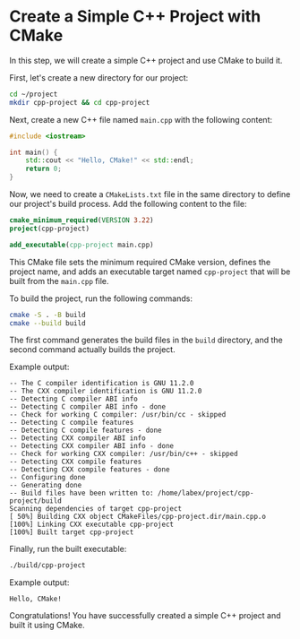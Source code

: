 # Create a Simple C++ Project with CMake

In this step, we will create a simple C++ project and use CMake to build it.

First, let's create a new directory for our project:

```bash
cd ~/project
mkdir cpp-project && cd cpp-project
```

Next, create a new C++ file named `main.cpp` with the following content:

```cpp
#include <iostream>

int main() {
    std::cout << "Hello, CMake!" << std::endl;
    return 0;
}
```

Now, we need to create a `CMakeLists.txt` file in the same directory to define our project's build process. Add the following content to the file:

```cmake
cmake_minimum_required(VERSION 3.22)
project(cpp-project)

add_executable(cpp-project main.cpp)
```

This CMake file sets the minimum required CMake version, defines the project name, and adds an executable target named `cpp-project` that will be built from the `main.cpp` file.

To build the project, run the following commands:

```bash
cmake -S . -B build
cmake --build build
```

The first command generates the build files in the `build` directory, and the second command actually builds the project.

Example output:

```
-- The C compiler identification is GNU 11.2.0
-- The CXX compiler identification is GNU 11.2.0
-- Detecting C compiler ABI info
-- Detecting C compiler ABI info - done
-- Check for working C compiler: /usr/bin/cc - skipped
-- Detecting C compile features
-- Detecting C compile features - done
-- Detecting CXX compiler ABI info
-- Detecting CXX compiler ABI info - done
-- Check for working CXX compiler: /usr/bin/c++ - skipped
-- Detecting CXX compile features
-- Detecting CXX compile features - done
-- Configuring done
-- Generating done
-- Build files have been written to: /home/labex/project/cpp-project/build
Scanning dependencies of target cpp-project
[ 50%] Building CXX object CMakeFiles/cpp-project.dir/main.cpp.o
[100%] Linking CXX executable cpp-project
[100%] Built target cpp-project
```

Finally, run the built executable:

```bash
./build/cpp-project
```

Example output:

```
Hello, CMake!
```

Congratulations! You have successfully created a simple C++ project and built it using CMake.
